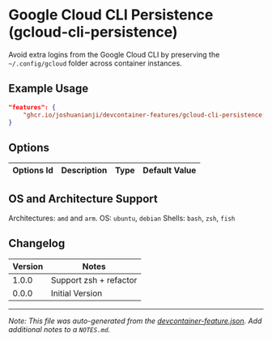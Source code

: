 
# Google Cloud CLI Persistence (gcloud-cli-persistence)

Avoid extra logins from the Google Cloud CLI by preserving the `~/.config/gcloud` folder across container instances.

## Example Usage

```json
"features": {
    "ghcr.io/joshuanianji/devcontainer-features/gcloud-cli-persistence:1": {}
}
```

## Options

| Options Id | Description | Type | Default Value |
|-----|-----|-----|-----|


## OS and Architecture Support

Architectures: `amd` and `arm`.
OS: `ubuntu`, `debian`
Shells: `bash`, `zsh`, `fish`

## Changelog

| Version | Notes                  |
| ------- | ---------------------- |
| 1.0.0   | Support zsh + refactor |
| 0.0.0   | Initial Version        |


---

_Note: This file was auto-generated from the [devcontainer-feature.json](https://github.com/joshuanianji/devcontainer-features/blob/main/src/gcloud-cli-persistence/devcontainer-feature.json).  Add additional notes to a `NOTES.md`._
